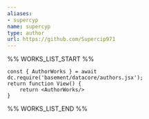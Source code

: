 ```yaml
---
aliases:
- supercyp
name: supercyp
type: author
url: https://github.com/Supercip971
---
```



%% WORKS_LIST_START %%

```datacorejsx
const { AuthorWorks } = await dc.require('basement/datacore/authors.jsx');
return function View() {
    return <AuthorWorks/>
}
```
%% WORKS_LIST_END %%